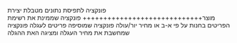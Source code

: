 פונקציה לתפיסת נתונים מטבלת יצירת מוצר+++++++++++++++++++++++++++++
פונקציה שממינת את רשימת הפריטים בחנות על פי א-ב או מחיר יור/עולה
פונקציה שמוסיפה פריטים לעגלה
פונקציה שמחשבת את מחיר העגלה ומציגה האת ההגלה
